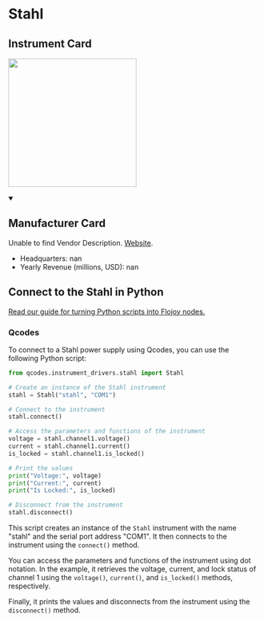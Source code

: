 
# Stahl

## Instrument Card

<div className="flex">

<div>



</div>

<img width="256" src="docs/Instruments/Miscellaneous/Stahl/Stahl.jpg"/>

</div>

>

<details open>
<summary><h2>Manufacturer Card</h2></summary>

Unable to find Vendor Description. <a href="https://r-stahl.com/en/global/home/">Website</a>.

<ul>
  <li>Headquarters: nan</li>
  <li>Yearly Revenue (millions, USD): nan</li>
</ul>
</details>

## Connect to the Stahl in Python

[Read our guide for turning Python scripts into Flojoy nodes.](https://docs.flojoy.ai/custom-nodes/creating-custom-node/)


### Qcodes

To connect to a Stahl power supply using Qcodes, you can use the following Python script:

```python
from qcodes.instrument_drivers.stahl import Stahl

# Create an instance of the Stahl instrument
stahl = Stahl("stahl", "COM1")

# Connect to the instrument
stahl.connect()

# Access the parameters and functions of the instrument
voltage = stahl.channel1.voltage()
current = stahl.channel1.current()
is_locked = stahl.channel1.is_locked()

# Print the values
print("Voltage:", voltage)
print("Current:", current)
print("Is Locked:", is_locked)

# Disconnect from the instrument
stahl.disconnect()
```

This script creates an instance of the `Stahl` instrument with the name "stahl" and the serial port address "COM1". It then connects to the instrument using the `connect()` method.

You can access the parameters and functions of the instrument using dot notation. In the example, it retrieves the voltage, current, and lock status of channel 1 using the `voltage()`, `current()`, and `is_locked()` methods, respectively.

Finally, it prints the values and disconnects from the instrument using the `disconnect()` method.


